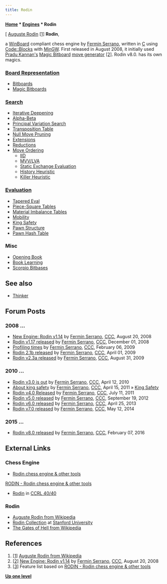 ```yaml
---
title: Rodin
---
```

**[Home](Home "Home") \* [Engines](Engines "Engines") \* Rodin**



[ [Auguste Rodin](Category:Auguste_Rodin "Category:Auguste Rodin") <a id="cite-note-1" href="#cite-ref-1">[1]</a>
**Rodin**,  

a [WinBoard](WinBoard "WinBoard") compliant chess engine by [Fermin Serrano](Fermin_Serrano "Fermin Serrano"), written in [C](C "C") using [Code::Blocks](https://en.wikipedia.org/wiki/Code::Blocks) with [MinGW](https://en.wikipedia.org/wiki/MinGW). 
First released in August 2008, it initially used [Pradu Kannan's](Pradu_Kannan "Pradu Kannan") [Magic Bitboard](Magic_Bitboards "Magic Bitboards") [move generator](Move_Generation "Move Generation") <a id="cite-note-2" href="#cite-ref-2">[2]</a>. Rodin v8.0. has its own magics.



### [Board Representation](Board_Representation "Board Representation")


* [Bitboards](Bitboards "Bitboards")
* [Magic Bitboards](Magic_Bitboards "Magic Bitboards")


### [Search](Search "Search")


* [Iterative Deepening](Iterative_Deepening "Iterative Deepening")
* [Alpha-Beta](Alpha-Beta "Alpha-Beta")
* [Principal Variation Search](Principal_Variation_Search "Principal Variation Search")
* [Transposition Table](Transposition_Table "Transposition Table")
* [Null Move Pruning](Null_Move_Pruning "Null Move Pruning")
* [Extensions](Extensions "Extensions")
* [Reductions](Reductions "Reductions")
* [Move Ordering](Move_Ordering "Move Ordering")
	+ [IID](Internal_Iterative_Deepening "Internal Iterative Deepening")
	+ [MVV/LVA](MVV-LVA "MVV-LVA")
	+ [Static Exchange Evaluation](Static_Exchange_Evaluation "Static Exchange Evaluation")
	+ [History Heuristic](History_Heuristic "History Heuristic")
	+ [Killer Heuristic](Killer_Heuristic "Killer Heuristic")


### [Evaluation](Evaluation "Evaluation")


* [Tapered Eval](Tapered_Eval "Tapered Eval")
* [Piece-Square Tables](Piece-Square_Tables "Piece-Square Tables")
* [Material Imbalance Tables](Material_Tables "Material Tables")
* [Mobility](Mobility "Mobility")
* [King Safety](King_Safety "King Safety")
* [Pawn Structure](Pawn_Structure "Pawn Structure")
* [Pawn Hash Table](Pawn_Hash_Table "Pawn Hash Table")


### Misc


* [Opening Book](Opening_Book "Opening Book")
* [Book Learning](Book_Learning "Book Learning")
* [Scorpio Bitbases](Scorpio_Bitbases "Scorpio Bitbases")


## See also


* [Thinker](Thinker "Thinker")


## Forum Posts


### 2008 ...


* [New Engine: Rodin v1.14](http://www.talkchess.com/forum/viewtopic.php?t=23126) by [Fermin Serrano](Fermin_Serrano "Fermin Serrano"), [CCC](CCC "CCC"), August 20, 2008
* [Rodin v1.17 released](http://www.talkchess.com/forum/viewtopic.php?t=25188) by [Fermin Serrano](Fermin_Serrano "Fermin Serrano"), [CCC](CCC "CCC"), December 01, 2008
* [Profiling times](http://www.talkchess.com/forum3/viewtopic.php?f=7&t=26422) by [Fermin Serrano](Fermin_Serrano "Fermin Serrano"), [CCC](CCC "CCC"), February 06, 2009
* [Rodin 2.1b released](http://www.talkchess.com/forum/viewtopic.php?t=27284) by [Fermin Serrano](Fermin_Serrano "Fermin Serrano"), [CCC](CCC "CCC"), April 01, 2009
* [Rodin v2.3a released](http://www.talkchess.com/forum/viewtopic.php?t=29606) by [Fermin Serrano](Fermin_Serrano "Fermin Serrano"), [CCC](CCC "CCC"), August 31, 2009


### 2010 ...


* [Rodin v3.0 is out](http://www.talkchess.com/forum/viewtopic.php?t=33770) by [Fermin Serrano](Fermin_Serrano "Fermin Serrano"), [CCC](CCC "CCC"), April 12, 2010
* [About king safety](http://www.talkchess.com/forum3/viewtopic.php?f=7&t=38756) by [Fermin Serrano](Fermin_Serrano "Fermin Serrano"), [CCC](CCC "CCC"), April 15, 2011 » [King Safety](King_Safety "King Safety")
* [Rodin v4.0 Released](http://www.talkchess.com/forum/viewtopic.php?t=39688) by [Fermin Serrano](Fermin_Serrano "Fermin Serrano"), [CCC](CCC "CCC"), July 11, 2011
* [Rodin v5.0 released](http://www.talkchess.com/forum/viewtopic.php?t=45224) by [Fermin Serrano](Fermin_Serrano "Fermin Serrano"), [CCC](CCC "CCC"), September 19, 2012
* [Rodin v6.0 released](http://www.talkchess.com/forum/viewtopic.php?t=47855) by [Fermin Serrano](Fermin_Serrano "Fermin Serrano"), [CCC](CCC "CCC"), April 25, 2013
* [Rodin v7.0 released](http://www.talkchess.com/forum/viewtopic.php?t=52302) by [Fermin Serrano](Fermin_Serrano "Fermin Serrano"), [CCC](CCC "CCC"), May 12, 2014


### 2015 ...


* [Rodin v8.0 released](http://www.talkchess.com/forum/viewtopic.php?t=59177) by [Fermin Serrano](Fermin_Serrano "Fermin Serrano"), [CCC](CCC "CCC"), February 07, 2016


## External Links


### Chess Engine


* [Rodin chess engine & other tools](https://sites.google.com/site/clonfsp/)


 [RODIN - Rodin chess engine & other tools](https://sites.google.com/site/clonfsp/rodin-chess-engine)
* [Rodin](http://www.computerchess.org.uk/ccrl/4040/cgi/compare_engines.cgi?family=Rodin&print=Rating+list&print=Results+table&print=LOS+table&print=Ponder+hit+table&print=Eval+difference+table&print=Comopp+gamenum+table&print=Overlap+table&print=Score+with+common+opponents) in [CCRL 40/40](CCRL "CCRL")


### Rodin


* [Auguste Rodin from Wikipedia](https://en.wikipedia.org/wiki/Auguste_Rodin)
* [Rodin Collection](https://museum.stanford.edu/exhibitions/rodin-shock-modern-body) at [Stanford University](Stanford_University "Stanford University")
* [The Gates of Hell from Wikipedia](https://en.wikipedia.org/wiki/The_Gates_of_Hell)


## References


1. <a id="cite-ref-1" href="#cite-note-1">[1]</a> [Auguste Rodin from Wikipedia](https://en.wikipedia.org/wiki/Auguste_Rodin)
2. <a id="cite-ref-2" href="#cite-note-2">[2]</a> [New Engine: Rodin v1.14](http://www.talkchess.com/forum/viewtopic.php?t=23126) by [Fermin Serrano](Fermin_Serrano "Fermin Serrano"), [CCC](CCC "CCC"), August 20, 2008
3. <a id="cite-ref-3" href="#cite-note-3">[3]</a> Feature list based on [RODIN - Rodin chess engine & other tools](https://sites.google.com/site/clonfsp/rodin-chess-engine)

**[Up one level](Engines "Engines")**







 

